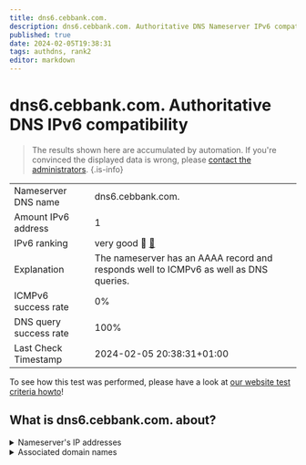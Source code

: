 ```yaml
---
title: dns6.cebbank.com.
description: dns6.cebbank.com. Authoritative DNS Nameserver IPv6 compatibility
published: true
date: 2024-02-05T19:38:31
tags: authdns, rank2
editor: markdown
---
```


# dns6.cebbank.com. Authoritative DNS IPv6 compatibility

> The results shown here are accumulated by automation. If you're convinced the displayed data is wrong, please [contact the administrators](/howto/chat). 
{.is-info}




|   |   |
| - | - |
| Nameserver DNS name | dns6.cebbank.com.
| Amount IPv6 address | 1
| IPv6 ranking | very good :2nd_place_medal: [🔗](/howto/ranking) |
| Explanation | The nameserver has an AAAA record and responds well to ICMPv6 as well as DNS queries. |
| ICMPv6 success rate | 0%|
| DNS query success rate | 100% |
| Last Check Timestamp | 2024-02-05 20:38:31+01:00 |

To see how this test was performed, please have a look at [our website test criteria howto](/howto/testcriteria/authdns)!


## What is dns6.cebbank.com. about?




<details>
<summary>Nameserver's IP addresses</summary>

2409:8700:1801:110:1310::102

</details>



<details>
<summary>Associated domain names</summary>

www.cebbank.com

</details>

